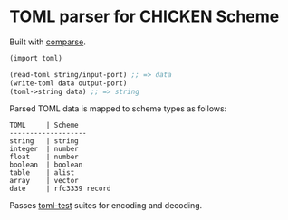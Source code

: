 # TOML parser for CHICKEN Scheme

Built with [comparse](http://wiki.call-cc.org/eggref/4/comparse).

```scheme
(import toml)

(read-toml string/input-port) ;; => data
(write-toml data output-port)
(toml->string data) ;; => string
```

Parsed TOML data is mapped to scheme types as follows:

```
TOML     | Scheme
-------------------
string   | string
integer  | number
float    | number
boolean  | boolean
table    | alist
array    | vector
date     | rfc3339 record
```

Passes [toml-test](https://github.com/BurntSushi/toml-test) suites for
encoding and decoding.
